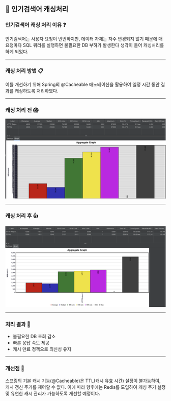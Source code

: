 ## 🌈 인기검색어 캐싱처리

### 인기검색어 캐싱 처리 이유 ❓

인기검색어는 사용자 요청이 빈번하지만, 데이터 자체는 자주 변경되지 않기 때문에
매 요청마다 SQL 쿼리를 실행하면 불필요한 DB 부하가 발생한다 생각이 들어 캐싱처리를 하게 되었다.

---

### 캐싱 처리 방법 📋

이를 개선하기 위해
Spring의 @Cacheable 애노테이션을 활용하여 일정 시간 동안 결과를 캐싱하도록 처리하였다.

---

### 캐싱 처리 전 😱

![hosungV1.png](image/hosungV1.png)

---

### 캐싱 처리 후 👍

![hsV2.png](image/hsV2.png)

---

### 처리 결과 📄

- 불필요한 DB 조회 감소
- 빠른 응답 속도 제공
- 캐시 만료 정책으로 최신성 유지

---

### 개선점 📝

스프링의 기본 캐시 기능(@Cacheable)은 TTL(캐시 유효 시간) 설정이 불가능하여, 캐시 갱신 주기를 제어할 수 없다.
이에 따라 향후에는 Redis를 도입하여 캐싱 주기 설정 및 유연한 캐시 관리가 가능하도록 개선할 예정이다.